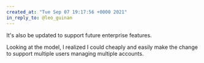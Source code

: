 ```yaml
---
created_at: "Tue Sep 07 19:17:56 +0000 2021"
in_reply_to: @leo_guinan
---
```


It's also be updated to support future enterprise features. 

Looking at the model, I realized I could cheaply and easily make the change to support multiple users managing multiple accounts.